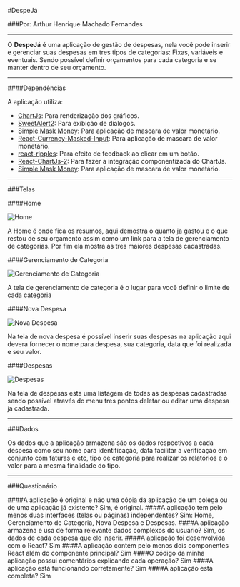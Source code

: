 #DespeJá

###Por: Arthur Henrique Machado Fernandes

---
O **DespeJá** é uma aplicação de gestão de despesas, nela você pode inserir
e gerenciar suas despesas em tres tipos de categorias: Fixas, variáveis e
eventuais. Sendo possível definir orçamentos para cada categoria e se 
manter dentro de seu orçamento.

---
####Dependências

A aplicação utiliza:

* [ChartJs](https://www.chartjs.org/): Para renderização dos gráficos.
* [SweetAlert2](https://sweetalert2.github.io/): Para exibição de dialogos.
* [Simple Mask Money](https://github.com/codermarcos/simple-mask-money): Para aplicação de mascara de valor monetário.
* [React-Currency-Masked-Input](https://github.com/ianmcnally/react-currency-masked-input): Para aplicação de mascara de valor monetário.
* [react-ripples](https://github.com/rwu823/react-ripples): Para efeito de feedback ao clicar em um botão.
* [React-ChartJs-2](https://github.com/reactchartjs/react-chartjs-2): Para fazer a integração componentizada do ChartJs.
* [Simple Mask Money](https://github.com/codermarcos/simple-mask-money): Para aplicação de mascara de valor monetário.

---
###Telas

####Home

![Home](documentation/img/home.png "Home")

A Home é onde fica os resumos, aqui demostra o quanto ja gastou e o que restou de 
seu orçamento assim como um link para a tela de gerenciamento de categorias.
Por fim ela mostra as tres maiores despesas cadastradas.

####Gerenciamento de Categoria

![Gerenciamento de Categoria](documentation/img/types.png "Gerenciamento de Categoria")

A tela de gerenciamento de categoria é o lugar para você definir o
limite de cada categoria 

####Nova Despesa

![Nova Despesa](documentation/img/new-expense.png "Nova Despesa")

Na tela de nova despesa é possível inserir suas despesas na aplicação
aqui devera fornecer o nome para despesa, sua categoria, data que foi
realizada e seu valor.

####Despesas

![Despesas](documentation/img/expenses.png "Despesas")

Na tela de despesas esta uma listagem de todas as despesas cadastradas
sendo possível através do menu tres pontos deletar ou editar uma despesa
ja cadastrada.

----

###Dados

Os dados que a aplicação armazena são os dados respectivos a cada 
despesa como seu nome para identificação, data facilitar a verificação
em conjunto com faturas e etc, tipo de categoria para realizar os 
relatórios e o valor para a mesma finalidade do tipo.

---

###Questionário

####A aplicação é original e não uma cópia da aplicação de um colega ou de uma aplicação já existente?
Sim, é original.
####A aplicação tem pelo menos duas interfaces (telas ou páginas) independentes?
Sim: Home, Gerenciamento de Categoria, Nova Despesa e Despesas.
####A aplicação armazena e usa de forma relevante dados complexos do usuário?
Sim, os dados de cada despesa que ele inserir.
####A aplicação foi desenvolvida com o React?
Sim
####A aplicação contém pelo menos dois componentes React além do componente principal?
Sim
####O código da minha aplicação possui comentários explicando cada operação?
Sim
####A aplicação está funcionando corretamente?
Sim
####A aplicação está completa?
Sim



